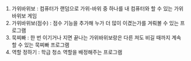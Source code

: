 1. 가위바위보 : 컴퓨터가 랜덤으로 가위-바위 중 하나를 내 컴퓨터와 할 수 있는 가위바위보 게임
2. 가위바위보(점수) : 점수 기능을 추가해 누가 더 많이 이겼는가를 겨뤄볼 수 있는 프로그램
3. 묵찌빠 : 한 번 이기거나 지면 끝나는 가위바위보랑은 다른 져도 비길 때까지 계속 할 수 있는 묵찌빠 프로그램
4. 역할 정하기 : 학급 청소 역할을 배정해주는 프로그램
